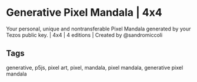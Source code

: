 # Generative Pixel Mandala | 4x4

Your personal, unique and nontransferable Pixel Mandala generated by your Tezos public key. | 4x4 | 4 editions | Created by @sandromiccoli

## Tags
generative, p5js, pixel art, pixel, mandala, pixel mandala, generative pixel mandala
